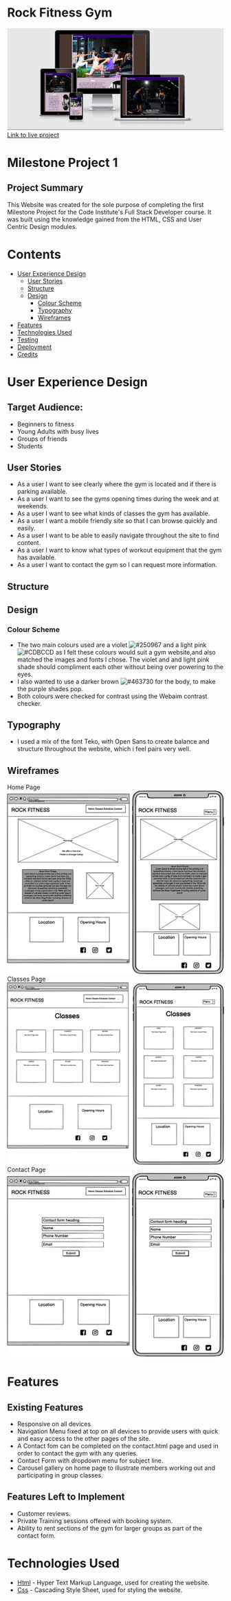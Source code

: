 # Rock Fitness Gym

![am i responsive image](assets/images/responsive-image.png)
[Link to live project](https://github.com/sophieboyle1/Milestone-1.git/index.html)

# Milestone Project 1

## Project Summary
This Website was created for the sole purpose of completing the first Milestone Project for the Code Institute's Full Stack Developer course. 
It was built using the knowledge gained from the HTML, CSS and User Centric Design modules.

# Contents
* [User Experience Design](#User-Experience-Design)
  * [User Stories](#User-Stories)
  * [Structure](#Structure)
  * [Design](#Design)
    * [Colour Scheme](#Colour-Scheme)
    * [Typography](#Typography)
    * [Wireframes](#Wireframes)
* [Features](#Features)
* [Technologies Used](#Technologies-Used)
* [Testing](#Testing)
* [Deployment](#Deployment)
* [Credits](#Credits)

# User Experience Design

## Target Audience:
* Beginners to fitness
* Young Adults with busy lives
* Groups of friends 
* Students 

## User Stories
* As a user I want to see clearly where the gym is located and if there is parking available.
* As a user I want to see the gyms opening times during the week and at weekends.
* As a user I want to see what kinds of classes the gym has available.
* As a user I want a mobile friendly site so that I can browse quickly and easily.
* As a user I want to be able to easily navigate throughout the site to find content.
* As a user I want to know what types of workout equipment that the gym has available.
* As a user I want to contact the gym so I can request more information.

## Structure

## Design
### Colour Scheme
* The two main colours used are a violet ![#250967](https://via.placeholder.com/15/250967/000000?text=+) and a light pink ![#CDBCCD](https://via.placeholder.com/15/CDBCCD/000000?text=+) as I felt these colours would suit a gym website,and also matched the images and fonts I chose. The violet and and light pink shade should compliment each other without being over powering to the eyes.
* I also wanted to use a darker brown ![#463730](https://via.placeholder.com/15/463730/000000?text=+) for the body, to make the purple shades pop.
* Both colours were checked for contrast using the Webaim contrast checker.

## Typography
* I used a mix of the font Teko, with Open Sans to create balance and structure throughout the website, which i feel pairs very well.

## Wireframes
Home Page<br>
![Home Page Wireframe](assets/images/Wireframes/Wireframe-Home.png)<br>
Classes Page<br>
![Classes Page Wireframe](assets/images/Wireframes/Wireframe-classes.png)<br>
Contact Page<br>
![Contact Page Wireframe](assets/images/Wireframes/Wireframe-contact.png)<br>

# Features

## Existing Features
* Responsive on all devices
* Navigation Menu fixed at top on all devices to provide users with quick and easy access to the other pages of the site.
* A Contact fom can be completed on the contact.html page and used in order to contact the gym with any queries.
* Contact Form with dropdown menu for subject line.
* Carousel gallery on home page to illustrate members working out and participating in group classes.

## Features Left to Implement
* Customer reviews.
* Private Training sessions offered with booking system.
* Ability to rent sections of the gym for larger groups as part of the contact form.

# Technologies Used
* [Html](https://www.w3schools.com/html/) - Hyper Text Markup Language, used for creating the website.
* [Css](https://www.w3schools.com/css/) - Cascading Style Sheet, used for styling the website.








